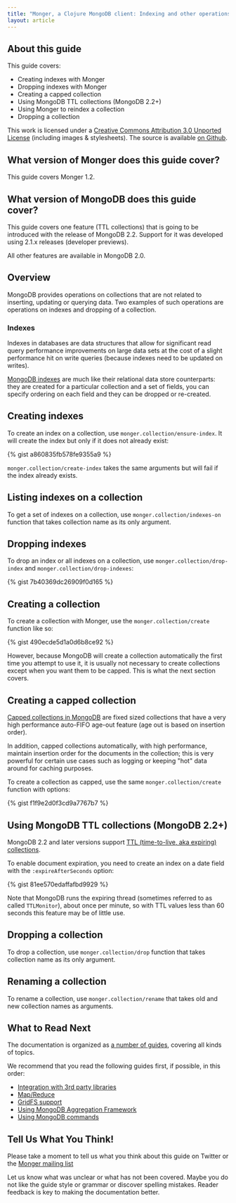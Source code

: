 ```yaml
---
title: "Monger, a Clojure MongoDB client: Indexing and other operations on collections | MongoDB library for Clojure"
layout: article
---
```


## About this guide

This guide covers:

 * Creating indexes with Monger
 * Dropping indexes with Monger
 * Creating a capped collection
 * Using MongoDB TTL collections (MongoDB 2.2+)
 * Using Monger to reindex a collection
 * Dropping a collection


This work is licensed under a <a rel="license" href="http://creativecommons.org/licenses/by/3.0/">Creative Commons Attribution 3.0 Unported License</a> (including images & stylesheets). The source is available [on Github](https://github.com/clojurewerkz/monger.docs).


## What version of Monger does this guide cover?

This guide covers Monger 1.2.

## What version of MongoDB does this guide cover?

This guide covers one feature (TTL collections) that is going to be introduced with the release of MongoDB 2.2. Support for it was developed using
2.1.x releases (developer previews).

All other features are available in MongoDB 2.0.


## Overview

MongoDB provides operations on collections that are not related to inserting, updating or querying data. Two examples of such operations are
operations on indexes and dropping of a collection.

### Indexes

Indexes in databases are data structures that allow for significant read query performance improvements on large data sets at the cost of
a slight performance hit on write queries (because indexes need to be updated on writes).

[MongoDB indexes](http://www.mongodb.org/display/DOCS/Indexes) are much like their relational data store counterparts: they are created for a particular collection and a set of fields,
you can specify ordering on each field and they can be dropped or re-created.


## Creating indexes

To create an index on a collection, use `monger.collection/ensure-index`. It will create the index but only if it does not already exist:

{% gist a860835fb578fe9355a9 %}

`monger.collection/create-index` takes the same arguments but will fail if the index already exists.


## Listing indexes on a collection

To get a set of indexes on a collection, use `monger.collection/indexes-on` function that takes collection name as its only argument.


## Dropping indexes

To drop an index or all indexes on a collection, use `monger.collection/drop-index` and `monger.collection/drop-indexes`:

{% gist 7b40369dc26909f0d165 %}


## Creating a collection

To create a collection with Monger, use the `monger.collection/create` function like so:

{% gist 490ecde5d1a0d6b8ce92 %}

However, because MongoDB will create a collection automatically the first time you attempt to use it, it is usually not necessary to
create collections except when you want them to be capped. This is what the next section covers.


## Creating a capped collection

[Capped collections in MongoDB](http://www.mongodb.org/display/DOCS/Capped+Collections) are fixed sized collections that have a very high performance auto-FIFO age-out feature (age out is based on insertion order).

In addition, capped collections automatically, with high performance, maintain insertion order for the documents in the collection;
this is very powerful for certain use cases such as logging or keeping "hot" data around for caching purposes.

To create a collection as capped, use the same `monger.collection/create` function with options:

{% gist f1f9e2d0f3cd9a7767b7 %}


## Using MongoDB TTL collections (MongoDB 2.2+)

MongoDB 2.2 and later versions support [TTL (time-to-live, aka expiring) collections](http://docs.mongodb.org/manual/tutorial/expire-data/).

To enable document expiration, you need to create an index on a date field with the `:expireAfterSeconds` option:

{% gist 81ee570edaffafbd9929 %}

Note that MongoDB runs the expiring thread (sometimes referred to as called `TTLMonitor`), about once per minute, so with TTL values less than 60
seconds this feature may be of little use.


## Dropping a collection

To drop a collection, use `monger.collection/drop` function that takes collection name as its only argument.


## Renaming a collection

To rename a collection, use `monger.collection/rename` that takes old and new collection names as arguments.


## What to Read Next

The documentation is organized as [a number of guides](/articles/guides.html), covering all kinds of topics.

We recommend that you read the following guides first, if possible, in this order:

 * [Integration with 3rd party libraries](/articles/integration.html)
 * [Map/Reduce](/articles/mapreduce.html)
 * [GridFS support](/articles/gridfs.html)
 * [Using MongoDB Aggregation Framework](/articles/aggregation.html)
 * [Using MongoDB commands](/articles/commands.html)


## Tell Us What You Think!

Please take a moment to tell us what you think about this guide on Twitter or the [Monger mailing list](https://groups.google.com/forum/#!forum/clojure-mongodb)

Let us know what was unclear or what has not been covered. Maybe you do not like the guide style or grammar or discover spelling mistakes. Reader feedback is key to making the documentation better.
